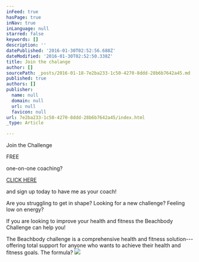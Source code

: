 ```yaml
---
inFeed: true
hasPage: true
inNav: true
inLanguage: null
starred: false
keywords: []
description: ''
datePublished: '2016-01-30T02:52:56.688Z'
dateModified: '2016-01-30T02:52:50.338Z'
title: Join the chalange
author: []
sourcePath: _posts/2016-01-18-7e2ba233-1c50-4270-8ddd-28b6b7642a45.md
published: true
authors: []
publisher:
  name: null
  domain: null
  url: null
  favicon: null
url: 7e2ba233-1c50-4270-8ddd-28b6b7642a45/index.html
_type: Article

---
```

Join the Challenge 

FREE

one-on-one coaching?

[CLICK HERE][0]

and sign up today to have me as your coach!

Are you struggling to get in shape? Looking for a new challenge? Feeling low on energy?

If you are looking to improve your health and fitness the Beachbody Challenge can help you!

The Beachbody challenge is a comprehensive health and fitness solution---offering total support for anyone who wants to achieve their health and fitness goals. The formula?
![](https://s3-us-west-2.amazonaws.com/the-grid-img/p/ee6c495d19461c91d1f10be959400eecdbed6003.jpg)

[0]: https://www.teambeachbody.com/signup/-/signup/free?referringRepId=307761